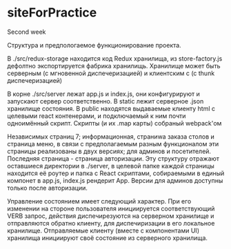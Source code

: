 # siteForPractice
Second week

Структура и предпологаемое функционирование проекта.

В ./src/redux-storage находится код Redux хранилища, из store-factory.js дефолтно экспортируется фабрика хранилищь. Хранилище может быть серверным (с мгновенной диспечеризацией) и клиентским с (с thunk диспечеризацией)

В корне ./src/server лежат app.js и index.js, они конфигурируют и запускают сервер соответственно. В static лежит серверное .json хранилище состояния. В public находятся выдаваемые клиенту html c целевыми react контенерами, и подключаемый к ним почти одноимённый скрипт. Скрипты (и их .map карты) собраный webpack'ом 

Независимых страниц 7; информационная, страниwа заказа столов и страница меню, в связи с предполагаемым разным функционалом эти страницы реализованы в двух версиях; для админов и посетителей. Последняя страница - страница авторизации. Эту структуру отражают оставшиеся директории в ./server, в целевой папке каждой страницы находится её роутер и папка с React скриптами, собираемыми в единый компонет в app.js, index.js рендерит App. Версии для админов доступны только после авторизации.

Управление состоянием имеет следующий характер. При его изменении на стороне пользователя инициируется соответствующий VERB запрос, действия диспечирезуются на серверном хранилище и отправляются обратно клиенту, для диспечиризации в его локальное кранилище. Отправляемые клиенту (вместе с компонентами UI) хранилища инициируют своё состояние из серверного хранилища.
